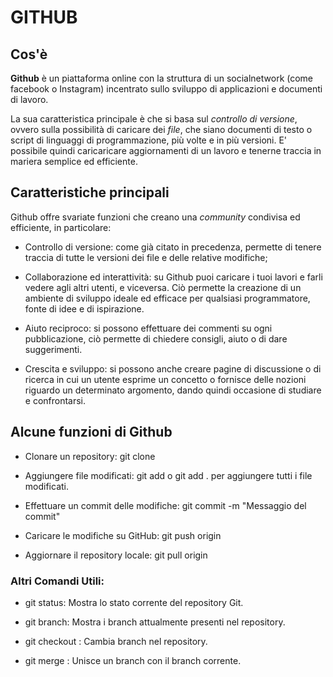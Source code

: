 # GITHUB

## Cos'è

**Github** è un piattaforma online con la struttura di un socialnetwork (come facebook o Instagram) incentrato sullo sviluppo di applicazioni e documenti di lavoro.

La sua caratteristica principale è che si basa sul _controllo di versione_, ovvero sulla possibilità di caricare dei _file_, che siano documenti di testo o script di linguaggi di programmazione, più volte e in più versioni. E' possibile quindi caricaricare aggiornamenti di un lavoro e tenerne traccia in mariera semplice ed efficiente.

## Caratteristiche principali

Github offre svariate funzioni che creano una _community_ condivisa ed efficiente, in particolare:

- Controllo di versione: come già citato in precedenza, permette di tenere traccia di tutte le versioni dei file e delle relative modifiche;

- Collaborazione ed interattività: su Github puoi caricare i tuoi lavori e farli vedere agli altri utenti, e viceversa. Ciò permette la creazione di un ambiente di sviluppo ideale ed efficace per qualsiasi programmatore, fonte di idee e di ispirazione.

- Aiuto reciproco: si possono effettuare dei commenti su ogni pubblicazione, ciò permette di chiedere consigli, aiuto o di dare suggerimenti.

- Crescita e sviluppo: si possono anche creare pagine di discussione o di ricerca in cui un utente esprime un concetto o fornisce delle nozioni riguardo un determinato argomento, dando quindi occasione di studiare e confrontarsi.

## Alcune funzioni di Github

- Clonare un repository: git clone <URL del repository>

- Aggiungere file modificati: git add <nome del file> o git add . per aggiungere tutti i file modificati.

- Effettuare un commit delle modifiche: git commit -m "Messaggio del commit"

- Caricare le modifiche su GitHub: git push origin <nome del branch>

- Aggiornare il repository locale: git pull origin <nome del branch>

### Altri Comandi Utili:

- git status: Mostra lo stato corrente del repository Git.

- git branch: Mostra i branch attualmente presenti nel repository.

- git checkout <nome del branch>: Cambia branch nel repository.

- git merge <nome del branch>: Unisce un branch con il branch corrente.
